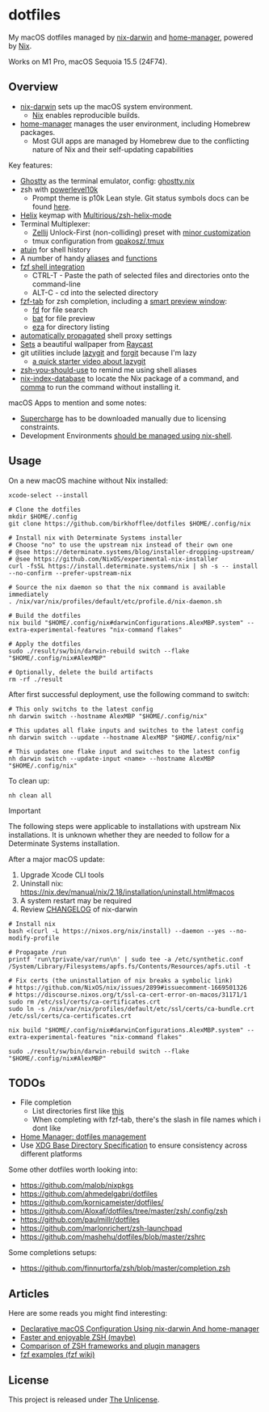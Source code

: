 # dotfiles

My macOS dotfiles managed by [nix-darwin](https://github.com/LnL7/nix-darwin) and [home-manager](https://github.com/nix-community/home-manager), powered by [Nix](https://nixos.org/).

Works on M1 Pro, macOS Sequoia 15.5 (24F74).

## Overview

* [nix-darwin](https://github.com/LnL7/nix-darwin) sets up the macOS system environment.
  * [Nix](https://nixos.org/) enables reproducible builds.
* [home-manager](https://github.com/nix-community/home-manager) manages the user environment, including Homebrew packages.
  * Most GUI apps are managed by Homebrew due to the conflicting nature of Nix and their self-updating capabilities

Key features:

* [Ghostty](https://ghostty.org/) as the terminal emulator, config: [ghostty.nix](hosts/AlexMBP/home/programs/ghostty.nix)
* zsh with [powerlevel10k](https://github.com/romkatv/powerlevel10k)
  * Prompt theme is p10k Lean style. Git status symbols docs can be found [here](https://github.com/romkatv/powerlevel10k#what-do-different-symbols-in-git-status-mean).
* [Helix](https://helix-editor.com/) keymap with [Multirious/zsh-helix-mode](https://github.com/Multirious/zsh-helix-mode)
* Terminal Multiplexer:
  * [Zellij](https://zellij.dev/) Unlock-First (non-colliding) preset with [minor customization](hosts/AlexMBP/home/programs/zellij.nix)
  * tmux configuration from [gpakosz/.tmux](https://github.com/gpakosz/.tmux)
* [atuin](https://github.com/ellie/atuin) for shell history
* A number of handy [aliases](hosts/AlexMBP/home/programs/zsh.nix) and [functions](hosts/AlexMBP/home/files/shell/functions.zsh)
* [fzf shell integration](hosts/AlexMBP/home/programs/fzf.nix)
  * CTRL-T - Paste the path of selected files and directories onto the command-line
  * ALT-C - cd into the selected directory
* [fzf-tab](https://github.com/Aloxaf/fzf-tab) for zsh completion, including a [smart preview window](hosts/AlexMBP/home/files/shell/fzf.zsh):
  * [fd](https://github.com/sharkdp/fd) for file search
  * [bat](https://github.com/sharkdp/bat) for file preview
  * [eza](https://github.com/eza-community/eza) for directory listing
* [automatically propagated](hosts/AlexMBP/home/files/shell/proxy.zsh) shell proxy settings
* [Sets](hosts/AlexMBP/home/libs/wallpaper.nix) a beautiful wallpaper from [Raycast](https://www.raycast.com/wallpapers)
* git utilities include [lazygit](https://github.com/jesseduffield/lazygit) and [forgit](https://github.com/wfxr/forgit) because I'm lazy
  * [a quick starter video about lazygit](https://www.youtube.com/watch?v=CPLdltN7wgE)
* [zsh-you-should-use](https://github.com/MichaelAquilina/zsh-you-should-use) to remind me using shell aliases
* [nix-index-database](https://github.com/nix-community/nix-index-database) to locate the Nix package of a command, and [comma](https://github.com/nix-community/comma) to run the command without installing it.

macOS Apps to mention and some notes:

* [Supercharge](https://sindresorhus.com/supercharge) has to be downloaded manually due to licensing constraints.
* Development Environments [should be managed using nix-shell](https://joshblais.com/blog/nixos-is-the-endgame-of-distrohopping/#development-environments).

## Usage

On a new macOS machine without Nix installed:

```console
xcode-select --install

# Clone the dotfiles
mkdir $HOME/.config
git clone https://github.com/birkhofflee/dotfiles $HOME/.config/nix

# Install nix with Determinate Systems installer
# Choose "no" to use the upstream nix instead of their own one
# @see https://determinate.systems/blog/installer-dropping-upstream/
# @see https://github.com/NixOS/experimental-nix-installer
curl -fsSL https://install.determinate.systems/nix | sh -s -- install --no-confirm --prefer-upstream-nix

# Source the nix daemon so that the nix command is available immediately
. /nix/var/nix/profiles/default/etc/profile.d/nix-daemon.sh

# Build the dotfiles
nix build "$HOME/.config/nix#darwinConfigurations.AlexMBP.system" --extra-experimental-features "nix-command flakes"

# Apply the dotfiles
sudo ./result/sw/bin/darwin-rebuild switch --flake "$HOME/.config/nix#AlexMBP"

# Optionally, delete the build artifacts
rm -rf ./result
```

After first successful deployment, use the following command to switch:

```console
# This only switchs to the latest config
nh darwin switch --hostname AlexMBP "$HOME/.config/nix"

# This updates all flake inputs and switches to the latest config
nh darwin switch --update --hostname AlexMBP "$HOME/.config/nix"

# This updates one flake input and switches to the latest config
nh darwin switch --update-input <name> --hostname AlexMBP "$HOME/.config/nix"
```

To clean up:

```console
nh clean all
```

> [!IMPORTANT]
> The following steps were applicable to installations with upstream Nix installations.
> It is unknown whether they are needed to follow for a Determinate
> Systems installation.

After a major macOS update:

1. Upgrade Xcode CLI tools
2. Uninstall nix: https://nix.dev/manual/nix/2.18/installation/uninstall.html#macos
3. A system restart may be required
4. Review [CHANGELOG](https://github.com/LnL7/nix-darwin/blob/master/CHANGELOG) of nix-darwin

```console
# Install nix
bash <(curl -L https://nixos.org/nix/install) --daemon --yes --no-modify-profile

# Propagate /run
printf 'run\tprivate/var/run\n' | sudo tee -a /etc/synthetic.conf
/System/Library/Filesystems/apfs.fs/Contents/Resources/apfs.util -t

# Fix certs (the uninstallation of nix breaks a symbolic link)
# https://github.com/NixOS/nix/issues/2899#issuecomment-1669501326
# https://discourse.nixos.org/t/ssl-ca-cert-error-on-macos/31171/1
sudo rm /etc/ssl/certs/ca-certificates.crt
sudo ln -s /nix/var/nix/profiles/default/etc/ssl/certs/ca-bundle.crt /etc/ssl/certs/ca-certificates.crt

nix build "$HOME/.config/nix#darwinConfigurations.AlexMBP.system" --extra-experimental-features "nix-command flakes"

sudo ./result/sw/bin/darwin-rebuild switch --flake "$HOME/.config/nix#AlexMBP"
```

## TODOs

* File completion
  * List directories first like [this](https://github.com/Aloxaf/fzf-tab/pull/518)
  * When completing with fzf-tab, there's the slash in file names which i dont like
* [Home Manager: dotfiles management](https://gvolpe.com/blog/home-manager-dotfiles-management/)
* Use [XDG Base Directory Specification](https://specifications.freedesktop.org/basedir-spec/basedir-spec-latest.html) to ensure consistency across different platforms

Some other dotfiles worth looking into:

* https://github.com/malob/nixpkgs
* https://github.com/ahmedelgabri/dotfiles
* https://github.com/kornicameister/dotfiles/
* https://github.com/Aloxaf/dotfiles/tree/master/zsh/.config/zsh
* https://github.com/paulmillr/dotfiles
* https://github.com/marlonrichert/zsh-launchpad
* https://github.com/mashehu/dotfiles/blob/master/zshrc

Some completions setups:

* https://github.com/finnurtorfa/zsh/blob/master/completion.zsh

## Articles

Here are some reads you might find interesting:

* [Declarative macOS Configuration Using nix-darwin And home-manager](https://xyno.space/post/nix-darwin-introduction)
* [Faster and enjoyable ZSH (maybe)](https://htr3n.github.io/2018/07/faster-zsh/)
* [Comparison of ZSH frameworks and plugin managers](https://gist.github.com/laggardkernel/4a4c4986ccdcaf47b91e8227f9868ded)
* [fzf examples (fzf wiki)](https://github.com/junegunn/fzf/wiki/examples)

## License

This project is released under [The Unlicense](LICENSE).
